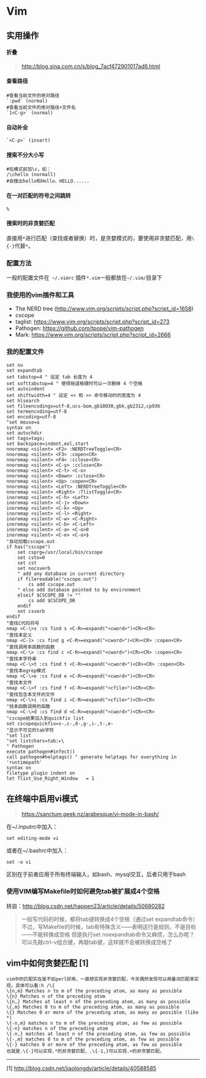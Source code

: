 # Vim 
## 实用操作
#### 折叠

> http://blog.sina.com.cn/s/blog_7acf472901017ad6.html

#### 查看路径
~~~
#查看当前文件的绝对路径 
`:pwd` (normal)
#查看当前文件的绝对路径+文件名 
`1<C-g>` (normal)
~~~
#### 自动补全 
~~~
`<C-p>` (insert)
~~~
#### 搜索不分大小写
~~~
#在模式前加\c，如：
/\chello (normall) 
#会搜出hello和Hello、HELLO......
~~~
#### 在一对匹配的符号之间跳转 
~~~
%
~~~
#### 搜索时的非贪婪匹配
直接用`*`进行匹配（查找或者替换）时，是贪婪模式的，要使用非贪婪匹配，用`\{-}`代替`*`。
### 配置方法
一般的配置文件在` ~/.vimrc`
插件`*.vim`一般都放在`~/.vim/`目录下
### 我使用的vim插件和工具
* The NERD tree (http://www.vim.org/scripts/script.php?script_id=1658)
* cscope
* taglist: https://www.vim.org/scripts/script.php?script_id=273
* Pathogen: https://github.com/tpope/vim-pathogen
* Mark: https://www.vim.org/scripts/script.php?script_id=2666

### 我的配置文件
~~~
set nu
set expandtab
set tabstop=4 " 设定 tab 长度为 4
set softtabstop=4 " 使得按退格键时可以一次删掉 4 个空格
set autoindent
set shiftwidth=4 " 设定 << 和 >> 命令移动时的宽度为 4
set hlsearch
set fileencodings=utf-8,ucs-bom,gb18030,gbk,gb2312,cp936
set termencoding=utf-8
set encoding=utf-8
"set mouse=a
syntax on
set autochdir
set tags=tags;
set backspace=indent,eol,start
nnoremap <silent> <F2> :NERDTreeToggle<CR>
nnoremap <silent> <F3> :copen<CR>
nnoremap <silent> <F4> :cclose<CR>
nnoremap <silent> <C-y> :cclose<CR>
nnoremap <silent> <C-t> <C-o>
nnoremap <silent> <Down> :cclose<CR>
nnoremap <silent> <Up> :copen<CR>
nnoremap <silent> <Left> :NERDTreeToggle<CR>
nnoremap <silent> <Right> :TlistToggle<CR>
inoremap <silent> <C-h> <Left>
inoremap <silent> <C-j> <Down>
inoremap <silent> <C-k> <Up>
inoremap <silent> <C-l> <Right>
inoremap <silent> <C-w> <C-Right>
inoremap <silent> <C-b> <C-Left>
inoremap <silent> <C-a> <C-o>0
inoremap <silent> <C-e> <C-o>$
"自动加载cscope.out
if has("cscope")
	set csprg=/usr/local/bin/cscope
	set csto=0
	set cst
	set nocsverb
	" add any database in current directory
	if filereadable("cscope.out")
	    cs add cscope.out
	" else add database pointed to by environment
	elseif $CSCOPE_DB != ""
	    cs add $CSCOPE_DB
	endif
	set csverb
endif
"查找C代码符号
nmap <C-\>s :cs find s <C-R>=expand("<cword>")<CR><CR> 
"查找本定义
nmap <C-]> :cs find g <C-R>=expand("<cword>")<CR><CR> :copen<CR> 
"查找调用本函数的函数
nmap <C-\> :cs find c <C-R>=expand("<cword>")<CR><CR> :copen<CR> 
"查找本字符串
nmap <C-\>t :cs find t <C-R>=expand("<cword>")<CR><CR> :copen<CR> 
"查找本egrep模式
nmap <C-\>e :cs find e <C-R>=expand("<cword>")<CR><CR> 
"查找本文件
nmap <C-\>f :cs find f <C-R>=expand("<cfile>")<CR><CR> 
"查找包含本文件的文件
nmap <C-\>i :cs find i <C-R>=expand("<cfile>")<CR><CR> 
"找本函数调用的函数
nmap <C-\>d :cs find d <C-R>=expand("<cword>")<CR><CR> 
"cscope结果加入到quickfix list
set cscopequickfix=s-,c-,d-,g-,i-,t-,e-
"显示不可见的tab字符
"set list
"set listchars=tab:▸\
" Pathogen
execute pathogen#infect()
call pathogen#helptags() " generate helptags for everything in 'runtimepath'
syntax on
filetype plugin indent on
let Tlist_Use_Right_Window   = 1
~~~

## 在终端中启用vi模式

> https://sanctum.geek.nz/arabesque/vi-mode-in-bash/

在~/.inputrc中加入：
```
set editing-mode vi
```

或者在~/.bashrc中加入：
```
set -o vi
```

区别在于前者应用于所有终端输入，如bash、mysql交互，后者只用于bash

### 使用VIM编写Makefile时如何避免tab被扩展成4个空格
转自：http://blog.csdn.net/happen23/article/details/50680282

> 一般写代码的时候，都将tab键转换成4个空格（通过set expandtab命令）
不过，写Makefile的时候，tab有特殊含义——表明这行是规则，不是目标——不能转换成空格
但是执行set noexpandtab命令又麻烦，怎么办呢？
可以先敲ctrl-v组合键，再敲tab键，这样就不会被转换成空格了


## vim中如何贪婪匹配 [1]

```
vim中的匹配实在是不如perl好用，一直想实现非贪婪匹配，今天偶然发现可以用量词匹配来实现，具体可以看:h /\{
\{n,m} Matches n to m of the preceding atom, as many as possible
\{n} Matches n of the preceding atom
\{n,} Matches at least n of the preceding atom, as many as possible
\{,m} Matches 0 to m of the preceding atom, as many as possible
\{} Matches 0 or more of the preceding atom, as many as possible (like *)
\{-n,m} matches n to m of the preceding atom, as few as possible
\{-n} matches n of the preceding atom
\{-n,} matches at least n of the preceding atom, as few as possible
\{-,m} matches 0 to m of the preceding atom, as few as possible
\{-} matches 0 or more of the preceding atom, as few as possible
也就是.\{-}可以实现.*的非贪婪匹配，.\{-1,}可以实现.+的非贪婪匹配。
```

---

[1] http://blog.csdn.net/jiaolongdy/article/details/40588585

